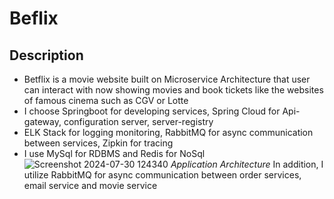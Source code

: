 # Beflix
## Description
* Betflix is a movie website built on Microservice Architecture that user can interact with now showing movies and book tickets like the websites of famous cinema such as CGV or Lotte
* I choose Springboot for developing services, Spring Cloud for Api-gateway, configuration server, server-registry
* ELK Stack for logging monitoring, RabbitMQ for async communication between services, Zipkin for tracing
* I use MySql for RDBMS and Redis for NoSql
  ![Screenshot 2024-07-30 124340](https://github.com/user-attachments/assets/024904c5-525c-4f2e-bb3d-9693c441cd69)
  _Application Architecture_
In addition, I utilize RabbitMQ for async communication between order services, email service and movie service

